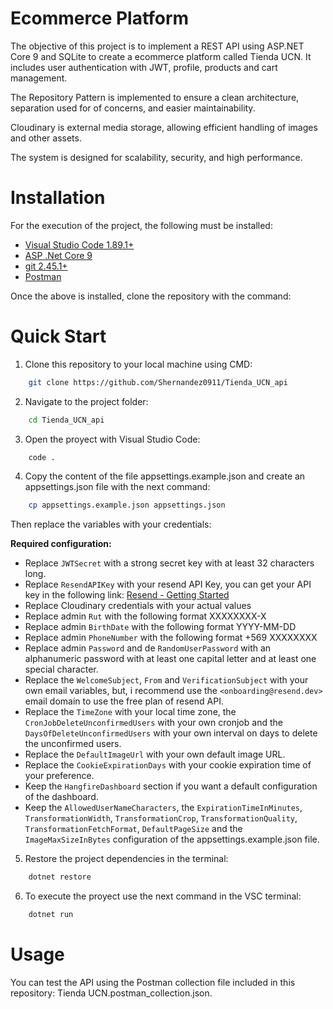 # Ecommerce Platform

The objective of this project is to implement a REST API using ASP.NET Core 9 and SQLite to create a ecommerce platform called Tienda UCN. It includes user authentication with JWT, profile, products and cart management.

The Repository Pattern is implemented to ensure a clean architecture, separation used for of concerns, and easier maintainability.

Cloudinary is external media storage, allowing efficient handling of images and other assets.

The system is designed for scalability, security, and high performance.

# Installation

For the execution of the project, the following must be installed:
-   [Visual Studio Code 1.89.1+](https://code.visualstudio.com/)
-   [ASP .Net Core 9](https://dotnet.microsoft.com/en-us/download)
-   [git 2.45.1+](https://git-scm.com/downloads)
-   [Postman](https://www.postman.com/downloads/)

Once the above is installed, clone the repository with the command:


# Quick Start
1. Clone this repository to your local machine using CMD:
```bash
    git clone https://github.com/Shernandez0911/Tienda_UCN_api
```
2. Navigate to the project folder:
```bash
    cd Tienda_UCN_api
```
3. Open the proyect with Visual Studio Code:
```bash
    code .
```

4. Copy the content of the file appsettings.example.json and create an appsettings.json file with the next command:
```bash
    cp appsettings.example.json appsettings.json
```
  Then replace the variables with your credentials:

**Required configuration:**
- Replace `JWTSecret` with a strong secret key with at least 32 characters long.
- Replace `ResendAPIKey` with your resend API Key, you can get your API key in the following link: [Resend - Getting Started](https://resend.com/docs/send-with-dotnet)
- Replace Cloudinary credentials with your actual values
- Replace admin `Rut` with the following format XXXXXXXX-X
- Replace admin `BirthDate` with the following format YYYY-MM-DD
- Replace admin `PhoneNumber` with the following format +569 XXXXXXXX
- Replace admin `Password` and de `RandomUserPassword` with an alphanumeric password with at least one capital letter and at least one special character.
- Replace the `WelcomeSubject`, `From` and `VerificationSubject` with your own email variables, but, i recommend use the `<onboarding@resend.dev>` email domain to use the free plan of resend API.
- Replace the `TimeZone` with your local time zone, the `CronJobDeleteUnconfirmedUsers` with your own cronjob and the `DaysOfDeleteUnconfirmedUsers` with your own interval on days to delete the unconfirmed users.
- Replace the `DefaultImageUrl` with your own default image URL.
- Replace the `CookieExpirationDays` with your cookie expiration time of your preference.
- Keep the `HangfireDashboard` section if you want a default configuration of the dashboard.
- Keep the `AllowedUserNameCharacters`, the `ExpirationTimeInMinutes`, `TransformationWidth`, `TransformationCrop`, `TransformationQuality`, `TransformationFetchFormat`, `DefaultPageSize` and the `ImageMaxSizeInBytes` configuration of the appsettings.example.json file.

5. Restore the project dependencies in the terminal:
```bash
    dotnet restore
```
6. To execute the proyect use the next command in the VSC terminal:
```bash
    dotnet run
```

# Usage
You can test the API using the Postman collection file included in this repository: Tienda UCN.postman_collection.json.
